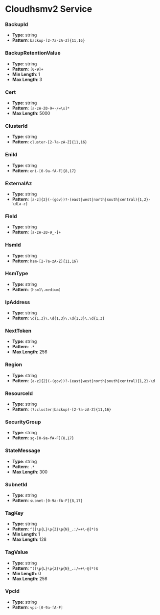 # Cloudhsmv2 Service

### BackupId
- **Type**: string
- **Pattern**: `backup-[2-7a-zA-Z]{11,16}`

### BackupRetentionValue
- **Type**: string
- **Pattern**: `[0-9]+`
- **Min Length**: 1
- **Max Length**: 3

### Cert
- **Type**: string
- **Pattern**: `[a-zA-Z0-9+-/=\s]*`
- **Max Length**: 5000

### ClusterId
- **Type**: string
- **Pattern**: `cluster-[2-7a-zA-Z]{11,16}`

### EniId
- **Type**: string
- **Pattern**: `eni-[0-9a-fA-F]{8,17}`

### ExternalAz
- **Type**: string
- **Pattern**: `[a-z]{2}(-(gov))?-(east|west|north|south|central){1,2}-\d[a-z]`

### Field
- **Type**: string
- **Pattern**: `[a-zA-Z0-9_-]+`

### HsmId
- **Type**: string
- **Pattern**: `hsm-[2-7a-zA-Z]{11,16}`

### HsmType
- **Type**: string
- **Pattern**: `(hsm1\.medium)`

### IpAddress
- **Type**: string
- **Pattern**: `\d{1,3}\.\d{1,3}\.\d{1,3}\.\d{1,3}`

### NextToken
- **Type**: string
- **Pattern**: `.*`
- **Max Length**: 256

### Region
- **Type**: string
- **Pattern**: `[a-z]{2}(-(gov))?-(east|west|north|south|central){1,2}-\d`

### ResourceId
- **Type**: string
- **Pattern**: `(?:cluster|backup)-[2-7a-zA-Z]{11,16}`

### SecurityGroup
- **Type**: string
- **Pattern**: `sg-[0-9a-fA-F]{8,17}`

### StateMessage
- **Type**: string
- **Pattern**: `.*`
- **Max Length**: 300

### SubnetId
- **Type**: string
- **Pattern**: `subnet-[0-9a-fA-F]{8,17}`

### TagKey
- **Type**: string
- **Pattern**: `^([\p{L}\p{Z}\p{N}_.:/=+\-@]*)$`
- **Min Length**: 1
- **Max Length**: 128

### TagValue
- **Type**: string
- **Pattern**: `^([\p{L}\p{Z}\p{N}_.:/=+\-@]*)$`
- **Min Length**: 0
- **Max Length**: 256

### VpcId
- **Type**: string
- **Pattern**: `vpc-[0-9a-fA-F]`

